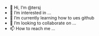- 👋 Hi, I’m @tersj
- 👀 I’m interested in ...
- 🌱 I’m currently learning how to ues github
- 💞️ I’m looking to collaborate on ...
- 📫 How to reach me ...

<!---
tersj/tersj is a ✨ special ✨ repository because its `README.md` (this file) appears on your GitHub profile.
You can click the Preview link to take a look at your changes.
--->
